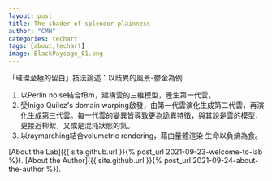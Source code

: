 ```yaml
---
layout: post
title: The shader of splendor plainness
author: "CMH"
categories: techart
tags: [about,techart]
image: BlackPaysage_01.png
---
```


「璀璨至極的留白」技法論述：以歧異的風景-鬱金為例  
1. 以Perlin noise結合fBm，建構雲的三維模型，產生第一代雲。
2. 受Inigo Quilez's domain warping啟發，由第一代雲演化生成第二代雲，再演化生成第三代雲。每一代雲的變異皆導致更為詭異特徵，與其說是雲的模型，更接近柳絮，又或是混沌狀態的氣。
3. 以raymarching結合volumetric rendering，藉由量體渲染
生命以負熵為食。  



[About the Lab]({{ site.github.url }}{% post_url 2021-09-23-welcome-to-lab %}).
[About the Author]({{ site.github.url }}{% post_url 2021-09-24-about-the-author %}).
